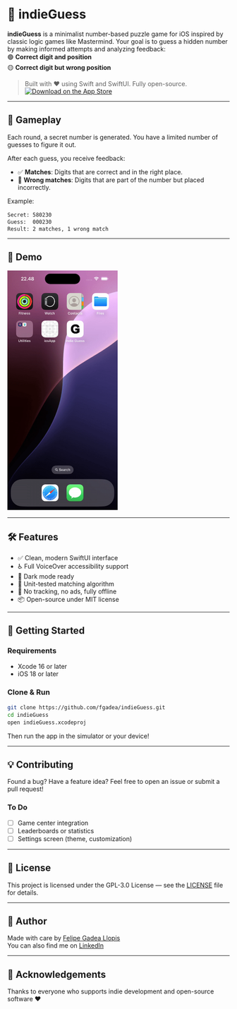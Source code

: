 # 🎯 indieGuess

**indieGuess** is a minimalist number-based puzzle game for iOS inspired by classic logic games like Mastermind. Your goal is to guess a hidden number by making informed attempts and analyzing feedback:  
🟢 **Correct digit and position**  
🟡 **Correct digit but wrong position**

> Built with ❤️ using Swift and SwiftUI. Fully open-source.
[![Download on the App Store](https://linkmaker.itunes.apple.com/assets/shared/badges/en-us/appstore-lrg.svg)](https://apps.apple.com/fi/app/indie-guess/id6747625169)

---

## 📲 Gameplay

Each round, a secret number is generated. You have a limited number of guesses to figure it out.

After each guess, you receive feedback:
- ✅ **Matches**: Digits that are correct and in the right place.
- 🔄 **Wrong matches**: Digits that are part of the number but placed incorrectly.

Example:
```
Secret: 580230
Guess:  000230
Result: 2 matches, 1 wrong match
```

---

## 📸 Demo

<p float="left">
  <img src="Resources/demo.gif" width="250">
</p>

---

## 🛠 Features

- ✅ Clean, modern SwiftUI interface
- ♿️ Full VoiceOver accessibility support
- 🌙 Dark mode ready
- 🧪 Unit-tested matching algorithm
- 🚫 No tracking, no ads, fully offline
- 📦 Open-source under MIT license

---

## 🚀 Getting Started

### Requirements

- Xcode 16 or later
- iOS 18 or later

### Clone & Run

```bash
git clone https://github.com/fgadea/indieGuess.git
cd indieGuess
open indieGuess.xcodeproj
```

Then run the app in the simulator or your device!

---

## 💡 Contributing

Found a bug? Have a feature idea? Feel free to open an issue or submit a pull request!

### To Do

- [ ] Game center integration
- [ ] Leaderboards or statistics
- [ ] Settings screen (theme, customization)

---

## 📄 License

This project is licensed under the GPL-3.0 License — see the [LICENSE](LICENSE) file for details.

---

## 👤 Author

Made with care by [Felipe Gadea Llopis](https://github.com/fgadea)  
You can also find me on [LinkedIn](https://www.linkedin.com/in/felipe-gadea-llopis/)

---

## 🙌 Acknowledgements

Thanks to everyone who supports indie development and open-source software ❤️

